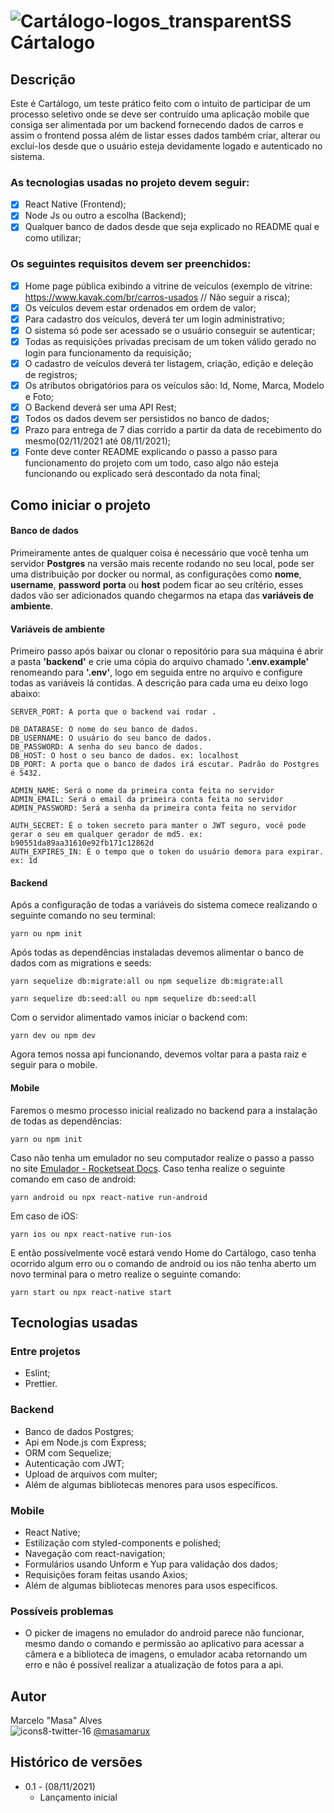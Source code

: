 # ![Cartálogo-logos_transparentSS](https://user-images.githubusercontent.com/45273884/140819171-48d96819-8236-42ab-82e0-6fd94f65af9e.png) Cártalogo

## Descrição

Este é Cartálogo, um teste prático feito com o intuito de participar de um processo seletivo onde se deve ser contruído uma aplicação mobile que consiga ser alimentada por um backend fornecendo dados de carros e assim o frontend possa além de listar esses dados também criar, alterar ou excluí-los desde que o usuário esteja devidamente logado e autenticado no sistema.

### As tecnologias usadas no projeto devem seguir:
- [x] React Native (Frontend);
- [x] Node Js ou outro a escolha (Backend);
- [x] Qualquer banco de dados desde que seja explicado no README qual e como utilizar;

### Os seguintes requisitos devem ser preenchidos:
- [x] Home page pública exibindo a vitrine de veículos (exemplo de vitrine: https://www.kavak.com/br/carros-usados // Não seguir a risca);
- [x] Os veículos devem estar ordenados em ordem de valor;
- [x] Para cadastro dos veículos, deverá ter um login administrativo;
- [x] O sistema só pode ser acessado se o usuário conseguir se autenticar;
- [x] Todas as requisições privadas precisam de um token válido gerado no login para funcionamento da requisição;
- [x] O cadastro de veículos deverá ter listagem, criação, edição e deleção de registros;
- [x] Os atributos obrigatórios para os veículos são: Id, Nome, Marca, Modelo e Foto;
- [x] O Backend deverá ser uma API Rest;
- [x] Todos os dados devem ser persistidos no banco de dados;
- [x] Prazo para entrega de 7 dias corrido a partir da data de recebimento do mesmo(02/11/2021 até 08/11/2021);
- [x] Fonte deve conter README explicando o passo a passo para funcionamento do projeto com um todo, caso algo não esteja funcionando ou explicado será descontado da nota final;

## Como iniciar o projeto

#### Banco de dados
Primeiramente antes de qualquer coisa é necessário que você tenha um servidor **Postgres** na versão mais recente rodando no seu local, pode ser uma distribuição por docker ou normal, as configurações como **nome**, **username**, **password** **porta** ou **host** podem ficar ao seu crítério, esses dados vão ser adicionados quando chegarmos na etapa das **variáveis de ambiente**.

#### Variáveis de ambiente
Primeiro passo após baixar ou clonar o repositório para sua máquina é abrir a pasta **'backend'** e crie uma cópia do arquivo chamado **'.env.example'** renomeando para **'.env'**, logo em seguida entre no arquivo e configure todas as variáveis lá contidas. A descrição para cada uma eu deixo logo abaixo:

```
SERVER_PORT: A porta que o backend vai rodar .

DB_DATABASE: O nome do seu banco de dados.
DB_USERNAME: O usuário do seu banco de dados.
DB_PASSWORD: A senha do seu banco de dados.
DB_HOST: O host o seu banco de dados. ex: localhost
DB_PORT: A porta que o banco de dados irá escutar. Padrão do Postgres é 5432.

ADMIN_NAME: Será o nome da primeira conta feita no servidor
ADMIN_EMAIL: Será o email da primeira conta feita no servidor
ADMIN_PASSWORD: Será a senha da primeira conta feita no servidor

AUTH_SECRET: É o token secreto para manter o JWT seguro, você pode gerar o seu em qualquer gerador de md5. ex: b90551da89aa31610e92fb171c12862d
AUTH_EXPIRES_IN: É o tempo que o token do usuário demora para expirar. ex: 1d
```

#### Backend
Após a configuração de todas a variáveis do sistema comece realizando o seguinte comando no seu terminal:

```
yarn ou npm init
```

Após todas as dependências instaladas devemos alimentar o banco de dados com as migrations e seeds:

```
yarn sequelize db:migrate:all ou npm sequelize db:migrate:all
```
```
yarn sequelize db:seed:all ou npm sequelize db:seed:all
```

Com o servidor alimentado vamos iniciar o backend com:

```
yarn dev ou npm dev
```

Agora temos nossa api funcionando, devemos voltar para a pasta raiz e seguir para o mobile.

#### Mobile

Faremos o mesmo processo inicial realizado no backend para a instalação de todas as dependências:
```
yarn ou npm init
```

Caso não tenha um emulador no seu computador realize o passo a passo no site [Emulador - Rocketseat Docs](https://react-native.rocketseat.dev/android/emulador).
Caso tenha realize o seguinte comando em caso de android:

```
yarn android ou npx react-native run-android
```

Em caso de iOS:

```
yarn ios ou npx react-native run-ios
```

E então possívelmente você estará vendo Home do Cartálogo, caso tenha ocorrido algum erro ou o comando de android ou ios não tenha aberto um novo terminal para o metro realize o seguinte comando:

```
yarn start ou npx react-native start
```


## Tecnologias usadas

### Entre projetos
 - Eslint;
 - Prettier.

### Backend
 - Banco de dados Postgres;
 - Api em Node.js com Express;
 - ORM com Sequelize;
 - Autenticação com JWT;
 - Upload de arquivos com multer;
 - Além de algumas bibliotecas menores para usos específicos.

### Mobile
 - React Native;
 - Estilização com styled-components e polished;
 - Navegação com react-navigation;
 - Formulários usando Unform e Yup para validação dos dados;
 - Requisições foram feitas usando Axios;
 - Além de algumas bibliotecas menores para usos específicos.

### Possíveis problemas
 - O picker de imagens no emulador do android parece não funcionar, mesmo dando o comando e permissão ao aplicativo para acessar a câmera e a biblioteca de imagens, o emulador acaba retornando um erro e não é possível realizar a atualização de fotos para a api.

## Autor
Marcelo "Masa" Alves <br/>
![icons8-twitter-16](https://user-images.githubusercontent.com/45273884/134829055-1ab84747-d36b-4c0c-8928-a90876633580.png)
 [@masamarux](https://twitter.com/masamarux)


## Histórico de versões
* 0.1 - (08/11/2021)
    * Lançamento inicial
